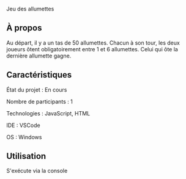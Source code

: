 Jeu des allumettes

## À propos 

Au départ, il y a un tas de 50 allumettes. Chacun à son tour, les deux joueurs ôtent obligatoirement entre 1 et 6 allumettes. Celui qui ôte la dernière allumette gagne.

## Caractéristiques

État du projet : En cours

Nombre de participants : 1

Technologies : JavaScript, HTML

IDE : VSCode

OS : Windows

## Utilisation 

S'exécute via la console
